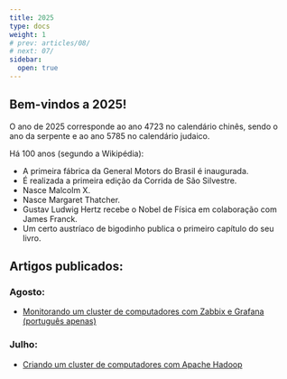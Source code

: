 ```yaml
---
title: 2025
type: docs
weight: 1
# prev: articles/08/
# next: 07/
sidebar:
  open: true
---
```


## Bem-vindos a 2025!

O ano de 2025 corresponde ao ano 4723 no calendário chinês, sendo o ano da serpente e ao ano 5785 no calendário judaico.


Há 100 anos (segundo a Wikipédia):
* A primeira fábrica da General Motors do Brasil é inaugurada.
* É realizada a primeira edição da Corrida de São Silvestre.
* Nasce Malcolm X.
* Nasce Margaret Thatcher.
* Gustav Ludwig Hertz recebe o Nobel de Física em colaboração com James Franck.
* Um certo austríaco de bigodinho publica o primeiro capítulo do seu livro.


## Artigos publicados:

### Agosto:

* [Monitorando um cluster de computadores com Zabbix e Grafana (português apenas)](08/1-zabbix-and-grafana)

### Julho:

* [Criando um cluster de computadores com Apache Hadoop](07/1-hadoop-cluster)
